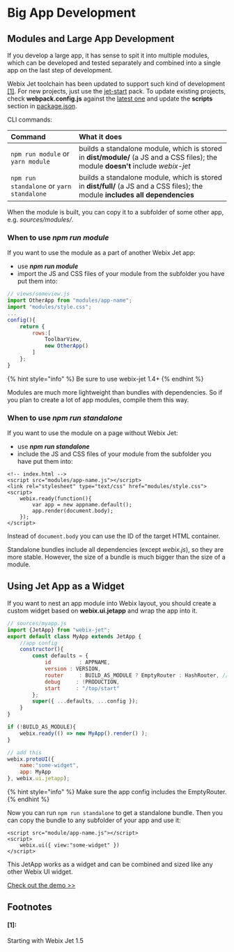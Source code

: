 # Big App Development

## Modules and Large App Development

If you develop a large app, it has sense to spit it into multiple modules, which can be developed and tested separately and combined into a single app on the last step of development.

Webix Jet toolchain has been updated to support such kind of development [\[1\]](big-app-development.md#1). For new projects, just use the [jet-start](https://github.com/webix-hub/jet-start) pack. To update existing projects, check **webpack.config.js** against the [latest one](https://github.com/webix-hub/jet-start/blob/master/webpack.config.js) and update the **scripts** section in [package.json](https://github.com/webix-hub/jet-start/blob/master/package.json).

CLI commands:

| Command | What it does |
| :--- | :--- |
| `npm run module` or `yarn module` | builds a standalone module, which is stored in **dist/module/** \(a JS and a CSS files\); the module **doesn't** include _webix-jet_ |
| `npm run standalone` or `yarn standalone` | builds a standalone module, which is stored in **dist/full/** \(a JS and a CSS files\); the module **includes all dependencies** |

When the module is built, you can copy it to a subfolder of some other app, e.g. _sources/modules/_.

### When to use _npm run module_

If you want to use the module as a part of another Webix Jet app:

* use _**npm run module**_
* import the JS and CSS files of your module from the subfolder you have put them into:

```javascript
// views/someview.js
import OtherApp from "modules/app-name";
import "modules/style.css";
...
config(){
    return {
        rows:[
            ToolbarView,
            new OtherApp()
        ]
    };
}
```

{% hint style="info" %}
Be sure to use webix-jet 1.4+
{% endhint %}

Modules are much more lightweight than bundles with dependencies. So if you plan to create a lot of app modules, compile them this way.

### When to use _npm run standalone_

If you want to use the module on a page without Webix Jet:

* use _**npm run standalone**_
* include the JS and CSS files of your module from the subfolder you have put them into:

```markup
<!-- index.html -->
<script src="modules/app-name.js"></script>
<link rel="stylesheet" type="text/css" href="modules/style.css">
<script>
    webix.ready(function(){
        var app = new appname.default();
        app.render(document.body);
    });
</script>
```

Instead of `document.body` you can use the ID of the target HTML container.

Standalone bundles include all dependencies \(except _webix.js_\), so they are more stable. However, the size of a bundle is much bigger than the size of a module.

## Using Jet App as a Widget

If you want to nest an app module into Webix layout, you should create a custom widget based on **webix.ui.jetapp** and wrap the app into it.

```javascript
// sources/myapp.js
import {JetApp} from "webix-jet";
export default class MyApp extends JetApp {
    //app config
    constructor(){
        const defaults = {
            id         : APPNAME,
            version : VERSION,
            router     : BUILD_AS_MODULE ? EmptyRouter : HashRouter, //!
            debug     : !PRODUCTION,
            start     : "/top/start"
        };
        super({ ...defaults, ...config });
    }
}

if (!BUILD_AS_MODULE){
    webix.ready(() => new MyApp().render() );
}

// add this
webix.protoUI({
    name:"some-widget",
    app: MyApp
}, webix.ui.jetapp);
```

{% hint style="info" %}
Make sure the app config includes the EmptyRouter.
{% endhint %}

Now you can run `npm run standalone` to get a standalone bundle. Then you can copy the bundle to any subfolder of your app and use it:

```markup
<script src="module/app-name.js"></script>
<script>
    webix.ui({ view:"some-widget" })
</script>
```

This JetApp works as a widget and can be combined and sized like any other Webix UI widget.

[Check out the demo &gt;&gt;](https://github.com/webix-hub/jet-demos/tree/master/sources/webixview.js)

## Footnotes

#### \[1\]:

Starting with Webix Jet 1.5

